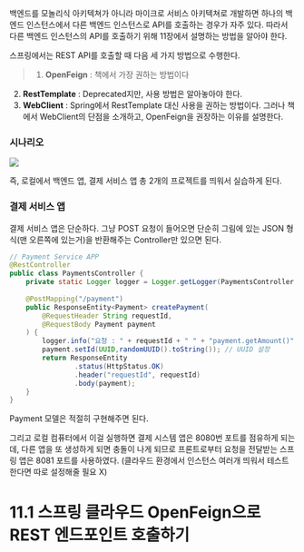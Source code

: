백엔드를 모놀리식 아키텍쳐가 아니라 마이크로 서비스 아키텍쳐로 개발하면 
하나의 백엔드 인스턴스에서 다른 백엔드 인스턴스로 API를 호출하는 경우가 자주 있다. 
따라서 다른 백엔드 인스턴스의 API를 호출하기 위해 11장에서 설명하는 방법을 알아야 한다.

스프링에서는 REST API를 호출할 때 다음 세 가지 방법으로 수행한다.

> 1. **OpenFeign** : 책에서 가장 권하는 방법이다
2. **RestTemplate** : Deprecated지만, 사용 방법은 알아놓아야 한다.
3. **WebClient** : Spring에서 RestTemplate 대신 사용을 권하는 방법이다. 그러나 책에서 WebClient의 단점을 소개하고, OpenFeign을 권장하는 이유를 설명한다.

### 시나리오

![](https://velog.velcdn.com/images/calzone0404/post/0a8ce2cc-c1c5-4833-816a-aaa0c40bc3c9/image.jpg)

즉, 로컬에서 백엔드 앱, 결제 서비스 앱 총 2개의 프로젝트를 띄워서 실습하게 된다.

### 결제 서비스 앱

결제 서비스 앱은 단순하다. 그냥 POST 요청이 들어오면 단순히 그림에 있는 JSON 형식(맨 오른쪽에 있는거)을 반환해주는 Controller만 있으면 된다.

```java
// Payment Service APP
@RestController
public class PaymentsController {
	private static Logger logger = Logger.getLogger(PaymentsController.class.getName()); // 로그 찍으려고 사용
    
    @PostMapping("/payment")
    public ResponseEntity<Payment> createPayment(
    	@RequestHeader String requestId,
        @RequestBody Payment payment
    ) {
    	logger.info("요청 : " + requestId + " " + "payment.getAmount()");
        payment.setId(UUID,randomUUID().toString()); // UUID 설정
        return ResponseEntity
        		.status(HttpStatus.OK)
                .header("requestId", requestId)
                .body(payment);
    }
}
```

Payment 모델은 적절히 구현해주면 된다.

그리고 로컬 컴퓨터에서 이걸 실행하면 결제 시스템 앱은 8080번 포트를 점유하게 되는데, 다른 앱을 또 생성하게 되면 충돌이 나게 되므로 프론트로부터 요청을 전달받는 스프링 앱은 8081 포트를 사용하였다. (클라우드 환경에서 인스턴스 여러개 띄워서 테스트한다면 따로 설정해줄 필요 X)

# 11.1 스프링 클라우드 OpenFeign으로 REST 엔드포인트 호출하기



